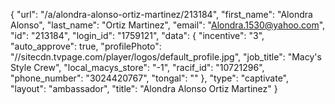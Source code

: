{
    "url": "\/a\/alondra-alonso-ortiz-martinez\/213184",
    "first_name": "Alondra Alonso",
    "last_name": "Ortiz Martinez",
    "email": "Alondra.1530@yahoo.com",
    "id": "213184",
    "login_id": "1759121",
    "data": {
        "incentive": "3",
        "auto_approve": true,
        "profilePhoto": "\/\/sitecdn.tvpage.com\/player\/logos\/default_profile.jpg",
        "job_title": "Macy's Style Crew",
        "local_macys_store": "-1",
        "racif_id": "10721296",
        "phone_number": "3024420767",
        "tongal": ""
    },
    "type": "captivate",
    "layout": "ambassador",
    "title": "Alondra Alonso Ortiz Martinez"
}